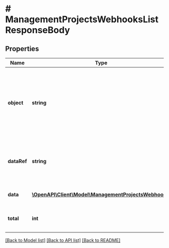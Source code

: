 # # ManagementProjectsWebhooksListResponseBody

## Properties

Name | Type | Description | Notes
------------ | ------------- | ------------- | -------------
**object** | **string** | The type of the object represented by JSON. This object stores information about the webhook configurations in a dictionary. | [optional] [default to 'list']
**dataRef** | **string** | Identifies the name of the attribute that contains the array of webhook objects. | [optional] [default to 'data']
**data** | [**\OpenAPI\Client\Model\ManagementProjectsWebhook[]**](ManagementProjectsWebhook.md) | Array of webhook objects. | [optional]
**total** | **int** | The total number of webhook objects. | [optional]

[[Back to Model list]](../../README.md#models) [[Back to API list]](../../README.md#endpoints) [[Back to README]](../../README.md)
